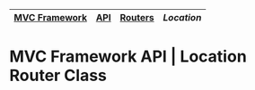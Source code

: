 | [MVC Framework](../../../README.md) | [API](../index.md) | [Routers](../index.md) | *Location* |
| :-- | :-- | :-- | :-- |
# MVC Framework API \| Location Router Class
